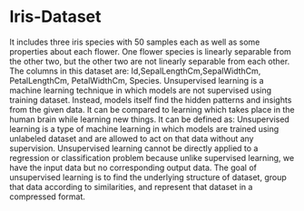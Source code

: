 # Iris-Dataset
It includes three iris species with 50 samples each as well as some properties about each flower. One flower species is linearly separable from the other two, but the other two are not linearly separable from each other.  The columns in this dataset are:  Id,SepalLengthCm,SepalWidthCm, PetalLengthCm, PetalWidthCm, Species.
Unsupervised learning is a machine learning technique in which models are not supervised using training dataset. Instead, models itself find the hidden patterns and insights from the given data. It can be compared to learning which takes place in the human brain while learning new things. It can be defined as:
Unsupervised learning is a type of machine learning in which models are trained using unlabeled dataset and are allowed to act on that data without any supervision.
Unsupervised learning cannot be directly applied to a regression or classification problem because unlike supervised learning, we have the input data but no corresponding output data. The goal of unsupervised learning is to find the underlying structure of dataset, group that data according to similarities, and represent that dataset in a compressed format.
